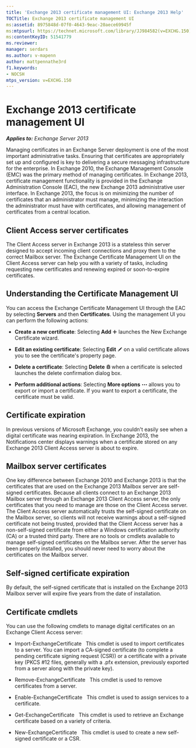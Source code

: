 ```yaml
---
title: 'Exchange 2013 certificate management UI: Exchange 2013 Help'
TOCTitle: Exchange 2013 certificate management UI
ms:assetid: 8975848d-07f0-4643-9eac-20aece69945f
ms:mtpsurl: https://technet.microsoft.com/library/JJ984582(v=EXCHG.150)
ms:contentKeyID: 51541779
ms.reviewer: 
manager: serdars
ms.author: v-mapenn
author: mattpennathe3rd
f1.keywords:
- NOCSH
mtps_version: v=EXCHG.150
---
```


# Exchange 2013 certificate management UI

_**Applies to:** Exchange Server 2013_

Managing certificates in an Exchange Server deployment is one of the most important administrative tasks. Ensuring that certificates are appropriately set up and configured is key to delivering a secure messaging infrastructure for the enterprise. In Exchange 2010, the Exchange Management Console (EMC) was the primary method of managing certificates. In Exchange 2013, certificate management functionality is provided in the Exchange Administration Console (EAC), the new Exchange 2013 administrative user interface. In Exchange 2013, the focus is on minimizing the number of certificates that an administrator must manage, minimizing the interaction the administrator must have with certificates, and allowing management of certificates from a central location.

## Client Access server certificates

The Client Access server in Exchange 2013 is a stateless thin server designed to accept incoming client connections and proxy them to the correct Mailbox server. The Exchange Certificate Management UI on the Client Access server can help you with a variety of tasks, including requesting new certificates and renewing expired or soon-to-expire certificates.

## Understanding the Certificate Management UI

You can access the Exchange Certificate Management UI through the EAC by selecting **Servers** and then **Certificates**. Using the management UI you can perform the following actions:

  - **Create a new certificate**: Selecting **Add** ![Add Icon](images/JJ218640.c1e75329-d6d7-4073-a27d-498590bbb558(EXCHG.150).gif "Add Icon") launches the New Exchange Certificate wizard.

  - **Edit an existing certificate**: Selecting **Edit** ![Edit icon](images/JJ218640.6f53ccb2-1f13-4c02-bea0-30690e6ea71d(EXCHG.150).gif "Edit icon") on a valid certificate allows you to see the certificate's property page.

  - **Delete a certificate**: Selecting **Delete** ![Delete icon](images/Dd298078.14f639f6-61e8-4418-bbfb-0db14de9d2f5(EXCHG.150).gif "Delete icon") when a certificate is selected launches the delete confirmation dialog box.

  - **Perform additional actions**: Selecting **More options** ![More Options Icon](images/JJ150550.5381819e-3b21-4873-8714-e9b956290b28(EXCHG.150).gif "More Options Icon") allows you to export or import a certificate. If you want to export a certificate, the certificate must be valid.

## Certificate expiration

In previous versions of Microsoft Exchange, you couldn't easily see when a digital certificate was nearing expiration. In Exchange 2013, the Notifications center displays warnings when a certificate stored on any Exchange 2013 Client Access server is about to expire.

## Mailbox server certificates

One key difference between Exchange 2010 and Exchange 2013 is that the certificates that are used on the Exchange 2013 Mailbox server are self-signed certificates. Because all clients connect to an Exchange 2013 Mailbox server through an Exchange 2013 Client Access server, the only certificates that you need to manage are those on the Client Access server. The Client Access server automatically trusts the self-signed certificate on the Mailbox server, so clients will not receive warnings about a self-signed certificate not being trusted, provided that the Client Access server has a non-self-signed certificate from either a Windows certification authority (CA) or a trusted third party. There are no tools or cmdlets available to manage self-signed certificates on the Mailbox server. After the server has been properly installed, you should never need to worry about the certificates on the Mailbox server.

## Self-signed certificate expiration

By default, the self-signed certificate that is installed on the Exchange 2013 Mailbox server will expire five years from the date of installation.

## Certificate cmdlets

You can use the following cmdlets to manage digital certificates on an Exchange Client Access server:

  - Import-ExchangeCertificate   This cmdlet is used to import certificates to a server. You can import a CA-signed certificate (to complete a pending certificate signing request (CSR)) or a certificate with a private key (PKCS \#12 files, generally with a .pfx extension, previously exported from a server along with the private key).

  - Remove-ExchangeCertificate   This cmdlet is used to remove certificates from a server.

  - Enable-ExchangeCertificate   This cmdlet is used to assign services to a certificate.

  - Get-ExchangeCertificate   This cmdlet is used to retrieve an Exchange certificate based on a variety of criteria.

  - New-ExchangeCertificate   This cmdlet is used to create a new self-signed certificate or a CSR.
